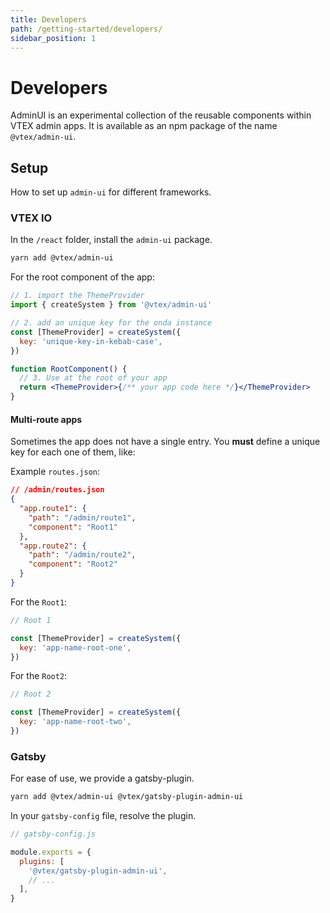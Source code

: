 ```yaml
---
title: Developers
path: /getting-started/developers/
sidebar_position: 1
---
```


# Developers

AdminUI is an experimental collection of the reusable components within VTEX admin apps. It is available as an npm package of the name `@vtex/admin-ui`.

## Setup

How to set up `admin-ui` for different frameworks.

### VTEX IO

In the `/react` folder, install the `admin-ui` package.

```sh isStatic
yarn add @vtex/admin-ui
```

For the root component of the app:

```jsx isStatic
// 1. import the ThemeProvider
import { createSystem } from '@vtex/admin-ui'

// 2. add an unique key for the onda instance
const [ThemeProvider] = createSystem({
  key: 'unique-key-in-kebab-case',
})

function RootComponent() {
  // 3. Use at the root of your app
  return <ThemeProvider>{/** your app code here */}</ThemeProvider>
}
```

#### Multi-route apps

Sometimes the app does not have a single entry. You **must** define a unique key for each one of them, like:

Example `routes.json`:

```json isStatic
// /admin/routes.json
{
  "app.route1": {
    "path": "/admin/route1",
    "component": "Root1"
  },
  "app.route2": {
    "path": "/admin/route2",
    "component": "Root2"
  }
}
```

For the `Root1`:

```jsx isStatic
// Root 1

const [ThemeProvider] = createSystem({
  key: 'app-name-root-one',
})
```

For the `Root2`:

```jsx isStatic
// Root 2

const [ThemeProvider] = createSystem({
  key: 'app-name-root-two',
})
```

### Gatsby

For ease of use, we provide a gatsby-plugin.

```sh isStatic
yarn add @vtex/admin-ui @vtex/gatsby-plugin-admin-ui
```

In your `gatsby-config` file, resolve the plugin.

```js isStatic
// gatsby-config.js

module.exports = {
  plugins: [
    '@vtex/gatsby-plugin-admin-ui',
    // ...
  ],
}
```
